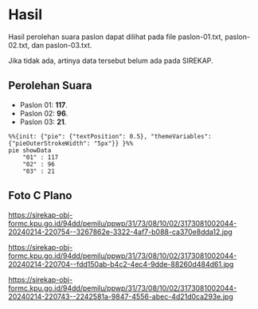 # Hasil

Hasil perolehan suara paslon dapat dilihat pada file paslon-01.txt, paslon-02.txt, dan paslon-03.txt.

Jika tidak ada, artinya data tersebut belum ada pada SIREKAP.

## Perolehan Suara

 * Paslon 01: **117**.
 * Paslon 02: **96**.
 * Paslon 03: **21**.

```mermaid
%%{init: {"pie": {"textPosition": 0.5}, "themeVariables": {"pieOuterStrokeWidth": "5px"}} }%%
pie showData
    "01" : 117
    "02" : 96
    "03" : 21
```
## Foto C Plano

https://sirekap-obj-formc.kpu.go.id/94dd/pemilu/ppwp/31/73/08/10/02/3173081002044-20240214-220754--3267862e-3322-4af7-b088-ca370e8dda12.jpg

https://sirekap-obj-formc.kpu.go.id/94dd/pemilu/ppwp/31/73/08/10/02/3173081002044-20240214-220704--fdd150ab-b4c2-4ec4-9dde-88260d484d61.jpg

https://sirekap-obj-formc.kpu.go.id/94dd/pemilu/ppwp/31/73/08/10/02/3173081002044-20240214-220743--2242581a-9847-4556-abec-4d21d0ca293e.jpg
